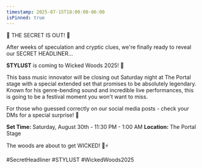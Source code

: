 ```yaml
---
timestamp: 2025-07-15T18:00:00-06:00
isPinned: true
---
```


🤫 THE SECRET IS OUT! 🤫

After weeks of speculation and cryptic clues, we're finally ready to reveal our SECRET HEADLINER...

**STYLUST** is coming to Wicked Woods 2025! 🎉

This bass music innovator will be closing out Saturday night at The Portal stage with a special extended set that promises to be absolutely legendary. Known for his genre-bending sound and incredible live performances, this is going to be a festival moment you won't want to miss.

For those who guessed correctly on our social media posts - check your DMs for a special surprise! 👀

**Set Time:** Saturday, August 30th - 11:30 PM - 1:00 AM
**Location:** The Portal Stage

The woods are about to get WICKED! 🌲⚡

#SecretHeadliner #STYLUST #WickedWoods2025